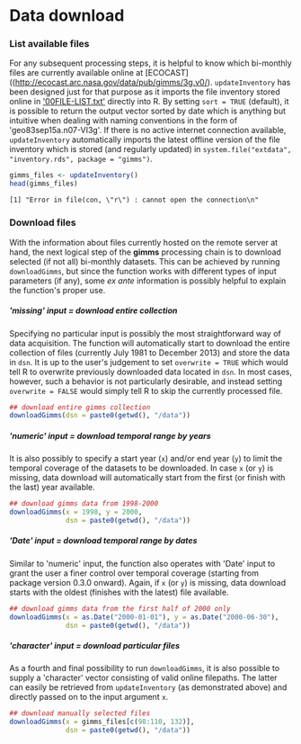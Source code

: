
# Data download

### List available files
For any subsequent processing steps, it is helpful to know which bi-monthly files are currently available online at [ECOCAST]((http://ecocast.arc.nasa.gov/data/pub/gimms/3g.v0/). `updateInventory` has been designed just for that purpose as it imports the file inventory stored online in ['00FILE-LIST.txt'](http://ecocast.arc.nasa.gov/data/pub/gimms/3g.v0/00FILE-LIST.txt) directly into R. By setting `sort = TRUE` (default), it is possible to return the output vector sorted by date which is anything but intuitive when dealing with naming conventions in the form of 'geo83sep15a.n07-VI3g'. If there is no active internet connection available, `updateInventory` automatically imports the latest offline version of the file inventory which is stored (and regularly updated) in `system.file("extdata", "inventory.rds", package = "gimms")`.


```r
gimms_files <- updateInventory()
head(gimms_files)
```

```
[1] "Error in file(con, \"r\") : cannot open the connection\n"
```

### Download files
With the information about files currently hosted on the remote server at hand, the next logical step of the **gimms** processing chain is to download selected (if not all) bi-monthly datasets. This can be achieved by running `downloadGimms`, but since the function works with different types of input parameters (if any), some *ex ante* information is possibly helpful to explain the function's proper use.

##### 'missing' input = download entire collection
Specifying no particular input is possibly the most straightforward way of data acquisition. The function will automatically start to download the entire collection of files (currently July 1981 to December 2013) and store the data in `dsn`. It is up to the user's judgement to set `overwrite = TRUE` which would tell R to overwrite previously downloaded data located in `dsn`. In most cases, however, such a behavior is not particularly desirable, and instead setting `overwrite = FALSE` would simply tell R to skip the currently processed file.


```r
## download entire gimms collection
downloadGimms(dsn = paste0(getwd(), "/data"))
```

##### 'numeric' input = download temporal range by years
It is also possibly to specify a start year (`x`) and/or end year (`y`) to limit the temporal coverage of the datasets to be downloaded. In case `x` (or `y`) is missing, data download will automatically start from the first (or finish with the last) year available. 


```r
## download gimms data from 1998-2000
downloadGimms(x = 1998, y = 2000, 
              dsn = paste0(getwd(), "/data"))
```

##### 'Date' input = download temporal range by dates
Similar to 'numeric' input, the function also operates with 'Date' input to grant the user a finer control over temporal coverage (starting from package version 0.3.0 onward). Again, if `x` (or `y`) is missing, data download starts with the oldest (finishes with the latest) file available.


```r
## download gimms data from the first half of 2000 only
downloadGimms(x = as.Date("2000-01-01"), y = as.Date("2000-06-30"), 
              dsn = paste0(getwd(), "/data"))
```

##### 'character' input = download particular files
As a fourth and final possibility to run `downloadGimms`, it is also possible to supply a 'character' vector consisting of valid online filepaths. The latter can easily be retrieved from `updateInventory` (as demonstrated above) and directly passed on to the input argument `x`. 


```r
## download manually selected files
downloadGimms(x = gimms_files[c(98:110, 132)], 
              dsn = paste0(getwd(), "/data"))
```
